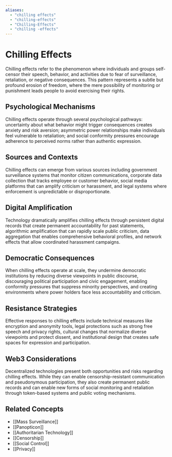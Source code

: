 ```yaml
---
aliases:
  - "chilling effects"
  - "chilling-effects"
  - "Chilling-Effects"
  - "chilling -effects"
---
```


# Chilling Effects

Chilling effects refer to the phenomenon where individuals and groups self-censor their speech, behavior, and activities due to fear of surveillance, retaliation, or negative consequences. This pattern represents a subtle but profound erosion of freedom, where the mere possibility of monitoring or punishment leads people to avoid exercising their rights.

## Psychological Mechanisms

Chilling effects operate through several psychological pathways: uncertainty about what behavior might trigger consequences creates anxiety and risk aversion; asymmetric power relationships make individuals feel vulnerable to retaliation; and social conformity pressures encourage adherence to perceived norms rather than authentic expression.

## Sources and Contexts

Chilling effects can emerge from various sources including government surveillance systems that monitor citizen communications, corporate data collection that tracks employee or customer behavior, social media platforms that can amplify criticism or harassment, and legal systems where enforcement is unpredictable or disproportionate.

## Digital Amplification

Technology dramatically amplifies chilling effects through persistent digital records that create permanent accountability for past statements, algorithmic amplification that can rapidly scale public criticism, data aggregation that enables comprehensive behavioral profiles, and network effects that allow coordinated harassment campaigns.

## Democratic Consequences

When chilling effects operate at scale, they undermine democratic institutions by reducing diverse viewpoints in public discourse, discouraging political participation and civic engagement, enabling conformity pressures that suppress minority perspectives, and creating environments where power holders face less accountability and criticism.

## Resistance Strategies

Effective responses to chilling effects include technical measures like encryption and anonymity tools, legal protections such as strong free speech and privacy rights, cultural changes that normalize diverse viewpoints and protect dissent, and institutional design that creates safe spaces for expression and participation.

## Web3 Considerations

Decentralized technologies present both opportunities and risks regarding chilling effects. While they can enable censorship-resistant communication and pseudonymous participation, they also create permanent public records and can enable new forms of social monitoring and retaliation through token-based systems and public voting mechanisms.

## Related Concepts

- [[Mass Surveillance]]
- [[Panopticon]]
- [[Authoritarian Technology]]
- [[Censorship]]
- [[Social Control]]
- [[Privacy]]